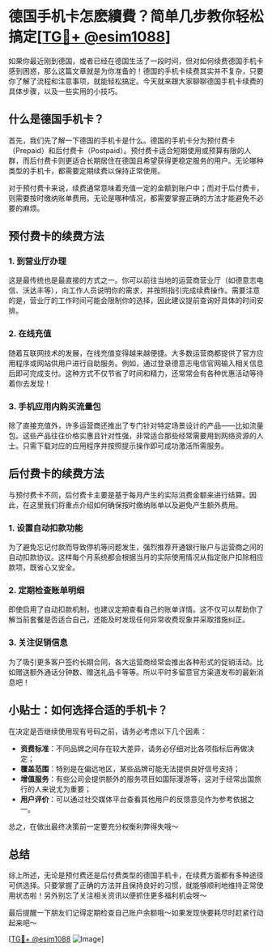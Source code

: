 # 德国手机卡怎麽續費？简单几步教你轻松搞定[[TG💪+ @esim1088](https://t.me/s/esim1088)]

如果你最近刚到德国，或者已经在德国生活了一段时间，但对如何续费德国手机卡感到困惑，那么这篇文章就是为你准备的！德国的手机卡续费其实并不复杂，只要你了解了流程和注意事项，就能轻松搞定。今天就来跟大家聊聊德国手机卡续费的具体步骤，以及一些实用的小技巧。

## 什么是德国手机卡？

首先，我们先了解一下德国的手机卡是什么。德国的手机卡分为预付费卡（Prepaid）和后付费卡（Postpaid）。预付费卡适合短期使用或预算有限的人群，而后付费卡则更适合长期居住在德国且希望获得更稳定服务的用户。无论哪种类型的手机卡，都需要定期续费以保持正常使用。

对于预付费卡来说，续费通常意味着充值一定的金额到账户中；而对于后付费卡，则需要按时缴纳账单费用。无论是哪种情况，都需要掌握正确的方法才能避免不必要的麻烦。

## 预付费卡的续费方法

### 1. 到营业厅办理

这是最传统也是最直接的方式之一。你可以前往当地的运营商营业厅（如德意志电信、沃达丰等），向工作人员说明你的需求，并按照指引完成续费操作。需要注意的是，营业厅的工作时间可能会限制你的选择，因此建议提前查询好具体的时间安排。

### 2. 在线充值

随着互联网技术的发展，在线充值变得越来越便捷。大多数运营商都提供了官方应用程序或网站供用户进行自助服务。例如，通过登录德意志电信官网输入相关信息后即可完成支付。这种方式不仅节省了时间和精力，还常常会有各种优惠活动等待着你去发现！

### 3. 手机应用内购买流量包

除了直接充值外，许多运营商还推出了专门针对特定场景设计的产品——比如流量包。这些产品往往价格实惠且针对性强，非常适合那些经常需要用到网络资源的人士。只需下载对应的应用程序并按照提示操作即可成功激活所需服务。

## 后付费卡的续费方法

与预付费卡不同，后付费卡主要是基于每月产生的实际消费金额来进行结算。因此，在这里我们将重点介绍如何确保按时缴纳账单以及避免产生额外费用。

### 1. 设置自动扣款功能

为了避免忘记付款而导致停机等问题发生，强烈推荐开通银行账户与运营商之间的自动扣款协议。这样每个月系统都会根据当月的实际使用情况从指定账户扣除相应款项，既省心又安全。

### 2. 定期检查账单明细

即使启用了自动扣款机制，也建议定期查看自己的账单详情。这不仅可以帮助你了解当前套餐是否适合自己，还能及时发现任何异常收费现象并采取措施纠正。

### 3. 关注促销信息

为了吸引更多客户签约长期合同，各大运营商经常会推出各种形式的促销活动。比如赠送额外通话分钟数、赠送礼品卡等等。所以平时多留意官方渠道发布的最新消息吧！

## 小贴士：如何选择合适的手机卡？

在决定是否继续使用现有号码之前，请务必考虑以下几个因素：

- **资费标准**：不同品牌之间存在较大差异，请务必仔细对比各项指标后再做决定；
- **覆盖范围**：特别是在偏远地区，某些品牌可能无法提供良好信号支持；
- **增值服务**：有些公司会提供额外的服务项目如国际漫游等，这对于经常出国旅行的人来说尤为重要；
- **用户评价**：可以通过社交媒体平台查看其他用户的反馈意见作为参考依据之一。

总之，在做出最终决策前一定要充分权衡利弊得失哦～

## 总结

综上所述，无论是预付费还是后付费类型的德国手机卡，在续费方面都有多种途径可供选择。只要掌握了正确的方法并且保持良好的习惯，就能够顺利地维持正常使用状态啦！另外别忘了关注相关资讯以便抓住更多福利机会呀～

最后提醒一下朋友们记得定期检查自己账户余额哦～如果发现快要耗尽时赶紧行动起来吧～

[[TG💪+ @esim1088](https://t.me/s/esim1088) ![Image](https://i.postimg.cc/4NQfJmqS/Snipaste-2025-05-13-00-14-12.png)]